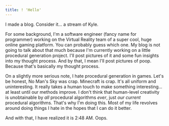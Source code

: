```yaml
---
title: ! 'Hello'
---
```


I made a blog. Consider it... a stream of Kyle.

For some background, I'm a software engineer (fancy name for programmer) working on the Virtual Reality team of a super cool, huge online gaming platform. You can probably guess which one. My blog is not going to talk about that much because I'm currently working on a little procedural generation project. I'll post pictures of it and some fun insights into my thought process. And by that, I mean I'll post pictures of poop. Because that's basically my thought process.

On a slightly more serious note, I hate procedural generation in games. Let's be honest, No Man's Sky was crap. Minecraft is crap. It's all uniform and uninteresting. It really takes a human touch to make something interesting... at least until our methods improve. I don't think that human-level creativity is unobtainable by *all* procedural algorithms *ever*, just *our current* procedural algorithms. That's why I'm doing this. Most of my life revolves around doing things I hate in the hopes that I can do it better.

And with that, I have realized it is 2:48 AM. Oops.